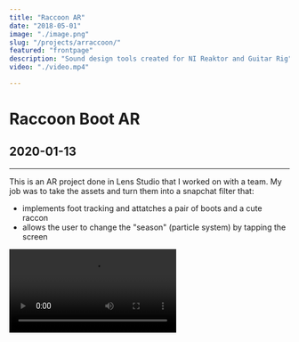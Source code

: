 ```yaml
---
title: "Raccoon AR"
date: "2018-05-01"
image: "./image.png"
slug: "/projects/arraccoon/"
featured: "frontpage"
description: "Sound design tools created for NI Reaktor and Guitar Rig"
video: "./video.mp4"

---
```



<x-container>  
       <h1>Raccoon Boot AR</h1>
          <h2>2020-01-13</h2>
<hr/>

This is an AR project done in Lens Studio that I worked on with a team. My job was to take the assets and turn them into a snapchat filter that:

- implements foot tracking and attatches a pair of boots and a cute raccon
- allows the user to change the "season" (particle system) by tapping the screen
 

</x-container>

<div class="flex justify-center">

<video style="max-height: 600px;" controls loop>
  <source src="/raccoonar.mp4" type="video/mp4">
Your browser does not support the video tag.
</video>

</div>

<x-spacer/>